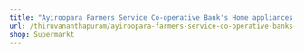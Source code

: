 ```yaml
---
title: "Ayiroopara Farmers Service Co-operative Bank's Home appliances showroom"
url: /thiruvananthapuram/ayiroopara-farmers-service-co-operative-banks-home-appliances-showroom/
shop: Supermarkt
---
```

